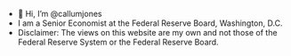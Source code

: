 - 👋 Hi, I’m @callumjones
- I am a Senior Economist at the Federal Reserve Board, Washington, D.C.
- Disclaimer: The views on this website are my own and not those of the Federal Reserve System or the Federal Reserve Board. 

